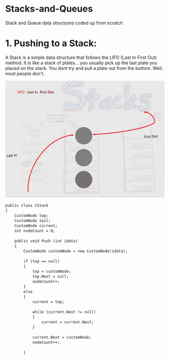 # Stacks-and-Queues
Stack and Queue data structures coded up from scratch
# 1. Pushing to a Stack:
A Stack is a simple data structure that follows the LIFO  (Last In First Out) method. It is like a stack of plates...
you usually pick up the last plate you placed on the stack. You dont try and pull a plate out from the bottom.
Well.. most people don't.

![Stack: LIFO](https://github.com/TillCM/Stacks-and-Queues/blob/master/stack.JPG)

    public class CStack
    {
        CustomNode top;
        CustomNode tail;
        CustomNode current;
        int nodeCount = 0;

        public void Push (int idata)
        {
            CustomNode customNode = new CustomNode(idata);

            if (top == null)
            {
                top = customNode;
                top.Next = null;
                nodeCount++;
            }
            else
            {
                current = top;

                while (current.Next != null)
                {
                    current = current.Next;
                }

                current.Next = customNode;
                nodeCount++;
                
            }




